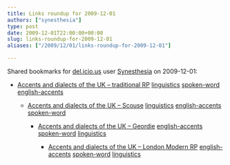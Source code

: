 ```yaml
---
title: Links roundup for 2009-12-01
authors: ["synesthesia"]
type: post
date: 2009-12-01T22:00:00+00:00
slug: links-roundup-for-2009-12-01 
aliases: ["/2009/12/01/links-roundup-for-2009-12-01"]

---
```

Shared bookmarks for [del.icio.us][1] user [Synesthesia][2] on 2009-12-01:

  * [Accents and dialects of the UK &#8211; traditional RP][3] 
    [linguistics][4] [spoken-word][5] [english-accents][6] </li> 
    
      * [Accents and dialects of the UK &#8211; Scouse][7] 
        [linguistics][4] [english-accents][6] [spoken-word][5] </li> 
        
          * [Accents and dialects of the UK &#8211; Geordie][8] 
            [english-accents][6] [spoken-word][5] [linguistics][4] </li> 
            
              * [Accents and dialects of the UK &#8211; London Modern RP][9] 
                [english-accents][6] [spoken-word][5] [linguistics][4] </li> </ul>

 [1]: https://del.icio.us/
 [2]: https://del.icio.us/synesthesia
 [3]: https://www.bl.uk/learning/langlit/sounds/text-only/received-pronunciation/newport
 [4]: https://delicious.com/synesthesia/linguistics
 [5]: https://delicious.com/synesthesia/spoken-word
 [6]: https://delicious.com/synesthesia/english-accents
 [7]: https://www.bl.uk/learning/langlit/sounds/text-only/england/birkenhead
 [8]: https://www.bl.uk/learning/langlit/sounds/text-only/england/byker
 [9]: https://www.bl.uk/learning/langlit/sounds/text-only/received-pronunciation/london